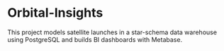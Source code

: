 # Orbital-Insights
This project models satellite launches in a star-schema data warehouse using PostgreSQL and builds BI dashboards with Metabase.
